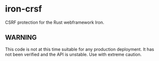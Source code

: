 # iron-crsf

CSRF protection for the Rust webframework Iron.

## WARNING

This code is not at this time suitable for any production deployment. It has not been
verified and the API is unstable. Use with extreme caution.
